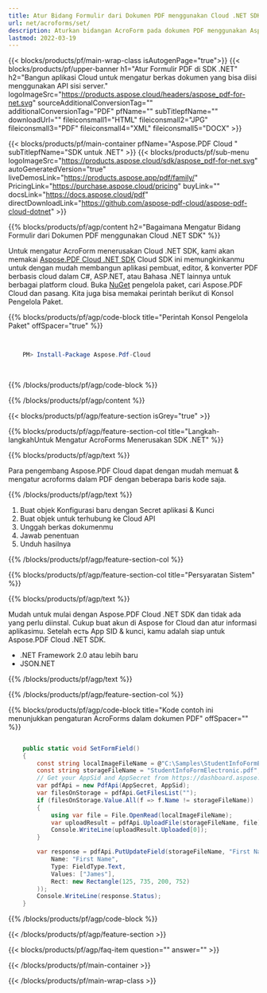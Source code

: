 ```yaml
---
title: Atur Bidang Formulir dari Dokumen PDF menggunakan Cloud .NET SDK
url: net/acroforms/set/
description: Aturkan bidangan AcroForm pada dokumen PDF menggunakan Aspose.PDF Cloud SDK untuk .NET. Otomatisasi pembuatan form interaktif dengan mudah.
lastmod: 2022-03-19
---
```


{{< blocks/products/pf/main-wrap-class isAutogenPage="true">}}
{{< blocks/products/pf/upper-banner h1="Atur Formulir PDF di SDK .NET" h2="Bangun aplikasi Cloud untuk mengatur berkas dokumen yang bisa diisi menggunakan API sisi server." logoImageSrc="https://products.aspose.cloud/headers/aspose_pdf-for-net.svg" sourceAdditionalConversionTag="" additionalConversionTag="PDF" pfName="" subTitlepfName="" downloadUrl="" fileiconsmall1="HTML" fileiconsmall2="JPG" fileiconsmall3="PDF" fileiconsmall4="XML" fileiconsmall5="DOCX" >}}

{{< blocks/products/pf/main-container pfName="Aspose.PDF Cloud " subTitlepfName="SDK untuk .NET" >}}
{{< blocks/products/pf/sub-menu logoImageSrc="https://products.aspose.cloud/sdk/aspose_pdf-for-net.svg"
autoGeneratedVersion="true"
liveDemosLink="https://products.aspose.app/pdf/family/" PricingLink="https://purchase.aspose.cloud/pricing" buyLink="" docsLink="https://docs.aspose.cloud/pdf"  directDownloadLink="https://github.com/aspose-pdf-cloud/aspose-pdf-cloud-dotnet" >}}

{{% blocks/products/pf/agp/content h2="Bagaimana Mengatur Bidang Formulir dari Dokumen PDF menggunakan Cloud .NET SDK" %}}

Untuk mengatur AcroForm menerusakan Cloud .NET SDK, kami akan memakai
[Aspose.PDF Cloud .NET SDK](https://products.aspose.cloud/pdf/net/)
Cloud SDK ini memungkinkanmu untuk dengan mudah membangun aplikasi pembuat, editor, & konverter PDF berbasis cloud dalam C#, ASP.NET, atau Bahasa .NET lainnya untuk berbagai platform cloud. Buka
[NuGet](https://www.nuget.org/packages/Aspose.Pdf-Cloud)
pengelola paket, cari
Aspose.PDF Cloud
dan pasang. Kita juga bisa memakai perintah berikut di Konsol Pengelola Paket.

{{% blocks/products/pf/agp/code-block title="Perintah Konsol Pengelola Paket" offSpacer="true" %}}

```powershell

     
    PM> Install-Package Aspose.Pdf-Cloud
     
     

```

{{% /blocks/products/pf/agp/code-block %}}

{{% /blocks/products/pf/agp/content %}}

{{< blocks/products/pf/agp/feature-section isGrey="true" >}}

{{% blocks/products/pf/agp/feature-section-col title="Langkah-langkahUntuk Mengatur AcroForms Menerusakan SDK .NET" %}}

{{% blocks/products/pf/agp/text %}}

Para pengembang Aspose.PDF Cloud dapat dengan mudah memuat & mengatur acroforms dalam PDF dengan beberapa baris kode saja.

{{% /blocks/products/pf/agp/text %}}

1. Buat objek Konfigurasi baru dengan Secret aplikasi & Kunci
1. Buat objek untuk terhubung ke Cloud API
1. Unggah berkas dokumenmu
1. Jawab penentuan
1. Unduh hasilnya

{{% /blocks/products/pf/agp/feature-section-col %}}

{{% blocks/products/pf/agp/feature-section-col title="Persyaratan Sistem" %}}

{{% blocks/products/pf/agp/text %}}

Mudah untuk mulai dengan Aspose.PDF Cloud .NET SDK dan tidak ada yang perlu diinstal. Cukup buat akun di Aspose for Cloud dan atur informasi aplikasimu. Setelah есть App SID & kunci, kamu adalah siap untuk Aspose.PDF Cloud .NET SDK.

* .NET Framework 2.0 atau lebih baru
* JSON.NET

{{% /blocks/products/pf/agp/text %}}

{{% /blocks/products/pf/agp/feature-section-col %}}

{{% blocks/products/pf/agp/code-block title="Kode contoh ini menunjukkan pengaturan AcroForms dalam dokumen PDF" offSpacer="" %}}

```cs

    public static void SetFormField()
    {
        const string localImageFileName = @"C:\Samples\StudentInfoFormElectronic.pdf";
        const string storageFileName = "StudentInfoFormElectronic.pdf";
        // Get your AppSid and AppSecret from https://dashboard.aspose.cloud (free registration required).            
        var pdfApi = new PdfApi(AppSecret, AppSid);
        var filesOnStorage = pdfApi.GetFilesList("");
        if (filesOnStorage.Value.All(f => f.Name != storageFileName))
        {
            using var file = File.OpenRead(localImageFileName);
            var uploadResult = pdfApi.UploadFile(storageFileName, file);
            Console.WriteLine(uploadResult.Uploaded[0]);
        }

        var response = pdfApi.PutUpdateField(storageFileName, "First Name", new Field(
            Name: "First Name",
            Type: FieldType.Text,
            Values: ["James"],
            Rect: new Rectangle(125, 735, 200, 752)
        ));
        Console.WriteLine(response.Status);
    }
```

{{% /blocks/products/pf/agp/code-block %}}

{{< /blocks/products/pf/agp/feature-section >}}

{{< blocks/products/pf/agp/faq-item question="" answer="" >}}

{{< /blocks/products/pf/main-container >}}

{{< /blocks/products/pf/main-wrap-class >}}

